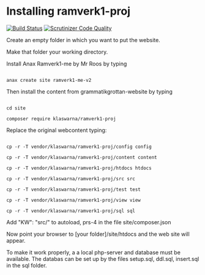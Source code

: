 Installing ramverk1-proj
======================================================



[![Build Status](https://travis-ci.org/klaswarna/ramverk1-proj.svg?branch=master)](https://travis-ci.org/klaswarna/ramverk1-proj)
[![Scrutinizer Code Quality](https://scrutinizer-ci.com/g/klaswarna/ramverk1-proj/badges/quality-score.png?b=master)](https://scrutinizer-ci.com/g/klaswarna/ramverk1-proj/?branch=master)



Create an empty folder in which you want to put the website.

Make that folder your working directory.

Install Anax Ramverk1-me by Mr Roos by typing

<pre><code>
anax create site ramverk1-me-v2
</pre></code>

Then install the content from grammatikgrottan-website by typing

<pre><code>
cd site

composer require klaswarna/ramverk1-proj
</pre></code>


Replace the original webcontent typing:

<pre><code>
cp -r -T vendor/klaswarna/ramverk1-proj/config config

cp -r -T vendor/klaswarna/ramverk1-proj/content content

cp -r -T vendor/klaswarna/ramverk1-proj/htdocs htdocs

cp -r -T vendor/klaswarna/ramverk1-proj/src src

cp -r -T vendor/klaswarna/ramverk1-proj/test test

cp -r -T vendor/klaswarna/ramverk1-proj/view view

cp -r -T vendor/klaswarna/ramverk1-proj/sql sql
</pre></code>

Add "KW\": "src/" to autoload, prs-4  in the file site/composer.json

Now point your browser to [your folder]/site/htdocs and the web site will appear.

To make it work properly, a a local php-server and database must be available. The databas can be
set up by the files setup.sql, ddl.sql, insert.sql in the sql folder.
